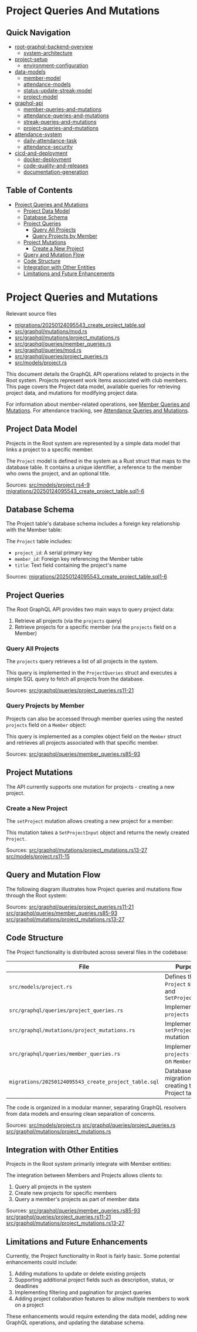 #  Project Queries And Mutations

## Quick Navigation

- [root-graphql-backend-overview](1-root-graphql-backend-overview.md)
  - [system-architecture](1.1-system-architecture.md)
- [project-setup](2-project-setup.md)
  - [environment-configuration](2.1-environment-configuration.md)
- [data-models](3-data-models.md)
  - [member-model](3.1-member-model.md)
  - [attendance-models](3.2-attendance-models.md)
  - [status-update-streak-model](3.3-status-update-streak-model.md)
  - [project-model](3.4-project-model.md)
- [graphql-api](4-graphql-api.md)
  - [member-queries-and-mutations](4.1-member-queries-and-mutations.md)
  - [attendance-queries-and-mutations](4.2-attendance-queries-and-mutations.md)
  - [streak-queries-and-mutations](4.3-streak-queries-and-mutations.md)
  - [project-queries-and-mutations](4.4-project-queries-and-mutations.md)
- [attendance-system](5-attendance-system.md)
  - [daily-attendance-task](5.1-daily-attendance-task.md)
  - [attendance-security](5.2-attendance-security.md)
- [cicd-and-deployment](6-cicd-and-deployment.md)
  - [docker-deployment](6.1-docker-deployment.md)
  - [code-quality-and-releases](6.2-code-quality-and-releases.md)
  - [documentation-generation](6.3-documentation-generation.md)

## Table of Contents

- [Project Queries and Mutations](#project-queries-and-mutations)
  - [Project Data Model](#project-data-model)
  - [Database Schema](#database-schema)
  - [Project Queries](#project-queries)
    - [Query All Projects](#query-all-projects)
    - [Query Projects by Member](#query-projects-by-member)
  - [Project Mutations](#project-mutations)
    - [Create a New Project](#create-a-new-project)
  - [Query and Mutation Flow](#query-and-mutation-flow)
  - [Code Structure](#code-structure)
  - [Integration with Other Entities](#integration-with-other-entities)
  - [Limitations and Future Enhancements](#limitations-and-future-enhancements)

# Project Queries and Mutations

Relevant source files

* [migrations/20250124095543\_create\_project\_table.sql](https://github.com/nitronium-ops/root/blob/f2ed7e90/migrations/20250124095543_create_project_table.sql)
* [src/graphql/mutations/mod.rs](https://github.com/nitronium-ops/root/blob/f2ed7e90/src/graphql/mutations/mod.rs)
* [src/graphql/mutations/project\_mutations.rs](https://github.com/nitronium-ops/root/blob/f2ed7e90/src/graphql/mutations/project_mutations.rs)
* [src/graphql/queries/member\_queries.rs](https://github.com/nitronium-ops/root/blob/f2ed7e90/src/graphql/queries/member_queries.rs)
* [src/graphql/queries/mod.rs](https://github.com/nitronium-ops/root/blob/f2ed7e90/src/graphql/queries/mod.rs)
* [src/graphql/queries/project\_queries.rs](https://github.com/nitronium-ops/root/blob/f2ed7e90/src/graphql/queries/project_queries.rs)
* [src/models/project.rs](https://github.com/nitronium-ops/root/blob/f2ed7e90/src/models/project.rs)

This document details the GraphQL API operations related to projects in the Root system. Projects represent work items associated with club members. This page covers the Project data model, available queries for retrieving project data, and mutations for modifying project data.

For information about member-related operations, see [Member Queries and Mutations](/nitronium-ops/root/4.1-member-queries-and-mutations). For attendance tracking, see [Attendance Queries and Mutations](/nitronium-ops/root/4.2-attendance-queries-and-mutations).

## Project Data Model

Projects in the Root system are represented by a simple data model that links a project to a specific member.

The `Project` model is defined in the system as a Rust struct that maps to the database table. It contains a unique identifier, a reference to the member who owns the project, and an optional title.

Sources: [src/models/project.rs4-9](https://github.com/nitronium-ops/root/blob/f2ed7e90/src/models/project.rs#L4-L9) [migrations/20250124095543\_create\_project\_table.sql1-6](https://github.com/nitronium-ops/root/blob/f2ed7e90/migrations/20250124095543_create_project_table.sql#L1-L6)

## Database Schema

The Project table's database schema includes a foreign key relationship with the Member table:

The `Project` table includes:

* `project_id`: A serial primary key
* `member_id`: Foreign key referencing the Member table
* `title`: Text field containing the project's name

Sources: [migrations/20250124095543\_create\_project\_table.sql1-6](https://github.com/nitronium-ops/root/blob/f2ed7e90/migrations/20250124095543_create_project_table.sql#L1-L6)

## Project Queries

The Root GraphQL API provides two main ways to query project data:

1. Retrieve all projects (via the `projects` query)
2. Retrieve projects for a specific member (via the `projects` field on a Member)

### Query All Projects

The `projects` query retrieves a list of all projects in the system.

This query is implemented in the `ProjectQueries` struct and executes a simple SQL query to fetch all projects from the database.

Sources: [src/graphql/queries/project\_queries.rs11-21](https://github.com/nitronium-ops/root/blob/f2ed7e90/src/graphql/queries/project_queries.rs#L11-L21)

### Query Projects by Member

Projects can also be accessed through member queries using the nested `projects` field on a `Member` object:

This query is implemented as a complex object field on the `Member` struct and retrieves all projects associated with that specific member.

Sources: [src/graphql/queries/member\_queries.rs85-93](https://github.com/nitronium-ops/root/blob/f2ed7e90/src/graphql/queries/member_queries.rs#L85-L93)

## Project Mutations

The API currently supports one mutation for projects - creating a new project.

### Create a New Project

The `setProject` mutation allows creating a new project for a member:

This mutation takes a `SetProjectInput` object and returns the newly created `Project`.

Sources: [src/graphql/mutations/project\_mutations.rs13-27](https://github.com/nitronium-ops/root/blob/f2ed7e90/src/graphql/mutations/project_mutations.rs#L13-L27) [src/models/project.rs11-15](https://github.com/nitronium-ops/root/blob/f2ed7e90/src/models/project.rs#L11-L15)

## Query and Mutation Flow

The following diagram illustrates how Project queries and mutations flow through the Root system:

Sources: [src/graphql/queries/project\_queries.rs11-21](https://github.com/nitronium-ops/root/blob/f2ed7e90/src/graphql/queries/project_queries.rs#L11-L21) [src/graphql/queries/member\_queries.rs85-93](https://github.com/nitronium-ops/root/blob/f2ed7e90/src/graphql/queries/member_queries.rs#L85-L93) [src/graphql/mutations/project\_mutations.rs13-27](https://github.com/nitronium-ops/root/blob/f2ed7e90/src/graphql/mutations/project_mutations.rs#L13-L27)

## Code Structure

The Project functionality is distributed across several files in the codebase:

| File | Purpose |
| --- | --- |
| `src/models/project.rs` | Defines the `Project` struct and `SetProjectInput` |
| `src/graphql/queries/project_queries.rs` | Implements the `projects` query |
| `src/graphql/mutations/project_mutations.rs` | Implements the `setProject` mutation |
| `src/graphql/queries/member_queries.rs` | Implements the `projects` field on `Member` |
| `migrations/20250124095543_create_project_table.sql` | Database migration creating the Project table |

The code is organized in a modular manner, separating GraphQL resolvers from data models and ensuring clean separation of concerns.

Sources: [src/models/project.rs](https://github.com/nitronium-ops/root/blob/f2ed7e90/src/models/project.rs) [src/graphql/queries/project\_queries.rs](https://github.com/nitronium-ops/root/blob/f2ed7e90/src/graphql/queries/project_queries.rs) [src/graphql/mutations/project\_mutations.rs](https://github.com/nitronium-ops/root/blob/f2ed7e90/src/graphql/mutations/project_mutations.rs)

## Integration with Other Entities

Projects in the Root system primarily integrate with Member entities:

The integration between Members and Projects allows clients to:

1. Query all projects in the system
2. Create new projects for specific members
3. Query a member's projects as part of member data

Sources: [src/graphql/queries/member\_queries.rs85-93](https://github.com/nitronium-ops/root/blob/f2ed7e90/src/graphql/queries/member_queries.rs#L85-L93) [src/graphql/queries/project\_queries.rs11-21](https://github.com/nitronium-ops/root/blob/f2ed7e90/src/graphql/queries/project_queries.rs#L11-L21) [src/graphql/mutations/project\_mutations.rs13-27](https://github.com/nitronium-ops/root/blob/f2ed7e90/src/graphql/mutations/project_mutations.rs#L13-L27)

## Limitations and Future Enhancements

Currently, the Project functionality in Root is fairly basic. Some potential enhancements could include:

1. Adding mutations to update or delete existing projects
2. Supporting additional project fields such as description, status, or deadlines
3. Implementing filtering and pagination for project queries
4. Adding project collaboration features to allow multiple members to work on a project

These enhancements would require extending the data model, adding new GraphQL operations, and updating the database schema.